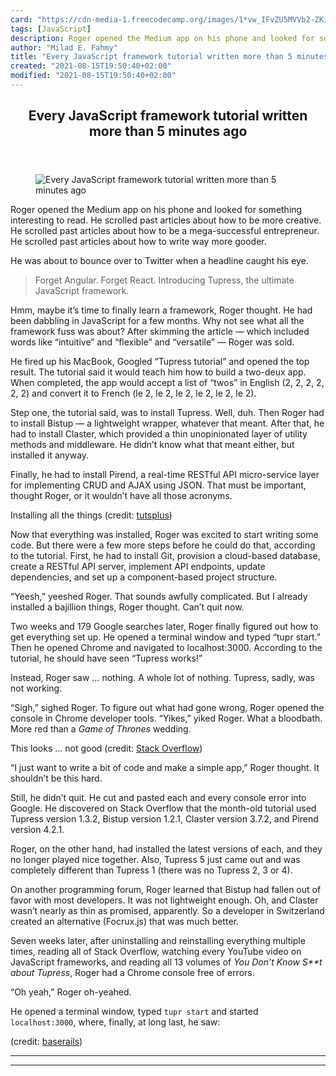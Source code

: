 ```yaml
---
card: "https://cdn-media-1.freecodecamp.org/images/1*vw_IFvZU5MVVb2-ZKiVvjA.png"
tags: [JavaScript]
description: Roger opened the Medium app on his phone and looked for somet
author: "Milad E. Fahmy"
title: "Every JavaScript framework tutorial written more than 5 minutes ago"
created: "2021-08-15T19:50:40+02:00"
modified: "2021-08-15T19:50:40+02:00"
---
```

<div class="site-wrapper">
<main id="site-main" class="site-main outer">
<div class="inner">
<article class="post-full post tag-javascript tag-programming tag-humor tag-learning tag-self-improvement ">
<header class="post-full-header">
<h1 class="post-full-title">Every JavaScript framework tutorial written more than 5 minutes ago</h1>
</header>
<figure class="post-full-image">
<picture>
<source media="(max-width: 700px)" sizes="1px" srcset="data:image/gif;base64,R0lGODlhAQABAIAAAAAAAP///yH5BAEAAAAALAAAAAABAAEAAAIBRAA7 1w">
<source media="(min-width: 701px)" sizes="(max-width: 800px) 400px,
(max-width: 1170px) 700px,
1400px" srcset="https://cdn-media-1.freecodecamp.org/images/1*vw_IFvZU5MVVb2-ZKiVvjA.png 300w,
https://cdn-media-1.freecodecamp.org/images/1*vw_IFvZU5MVVb2-ZKiVvjA.png 600w,
https://cdn-media-1.freecodecamp.org/images/1*vw_IFvZU5MVVb2-ZKiVvjA.png 1000w,
https://cdn-media-1.freecodecamp.org/images/1*vw_IFvZU5MVVb2-ZKiVvjA.png 2000w">
<img onerror="this.style.display='none'" src="https://cdn-media-1.freecodecamp.org/images/1*vw_IFvZU5MVVb2-ZKiVvjA.png" alt="Every JavaScript framework tutorial written more than 5 minutes ago">
</picture>
</figure>
<section class="post-full-content">
<div class="post-content">
<p>Roger opened the Medium app on his phone and looked for something interesting to read. He scrolled past articles about how to be more creative. He scrolled past articles about how to be a mega-successful entrepreneur. He scrolled past articles about how to write way more gooder.</p>
<p>He was about to bounce over to Twitter when a headline caught his eye.</p>
<blockquote>Forget Angular. Forget React. Introducing Tupress, the ultimate JavaScript framework.</blockquote>
<p>Hmm, maybe it’s time to finally learn a framework, Roger thought. He had been dabbling in JavaScript for a few months. Why not see what all the framework fuss was about? After skimming the article — which included words like “intuitive” and “flexible” and “versatile” — Roger was sold.</p>
<p>He fired up his MacBook, Googled “Tupress tutorial” and opened the top result. The tutorial said it would teach him how to build a two-deux app. When completed, the app would accept a list of “twos” in English (2, 2, 2, 2, 2, 2) and convert it to French (le 2, le 2, le 2, le 2, le 2, le 2).</p>
<p>Step one, the tutorial said, was to install Tupress. Well, duh. Then Roger had to install Bistup — a lightweight wrapper, whatever that meant. After that, he had to install Claster, which provided a thin unopinionated layer of utility methods and middleware. He didn’t know what that meant either, but installed it anyway.</p>
<p>Finally, he had to install Pirend, a real-time RESTful API micro-service layer for implementing CRUD and AJAX using JSON. That must be important, thought Roger, or it wouldn’t have all those acronyms.</p>
<figcaption>Installing all the things (credit: <a href="https://webdesign.tutsplus.com/articles/why-i-choose-stylus-and-you-should-too--webdesign-18412" rel="noopener" target="_blank" title="">tutsplus</a>)</figcaption>
</figure>
<p>Now that everything was installed, Roger was excited to start writing some code. But there were a few more steps before he could do that, according to the tutorial. First, he had to install Git, provision a cloud-based database, create a RESTful API server, implement API endpoints, update dependencies, and set up a component-based project structure.</p>
<p>“Yeesh,” yeeshed Roger. That sounds awfully complicated. But I already installed a bajillion things, Roger thought. Can’t quit now.</p>
<p>Two weeks and 179 Google searches later, Roger finally figured out how to get everything set up. He opened a terminal window and typed “tupr start.” Then he opened Chrome and navigated to localhost:3000. According to the tutorial, he should have seen “Tupress works!”</p>
<p>Instead, Roger saw … nothing. A whole lot of nothing. Tupress, sadly, was not working.</p>
<p>“Sigh,” sighed Roger. To figure out what had gone wrong, Roger opened the console in Chrome developer tools. “Yikes,” yiked Roger. What a bloodbath. More red than a <em>Game of Thrones</em> wedding.</p>
<figcaption>This looks … not good (credit: <a href="https://stackoverflow.com/questions/42871478/masses-of-500-internal-server-error-in-console-chrome" rel="noopener" target="_blank" title="">Stack Overflow</a>)</figcaption>
</figure>
<p>“I just want to write a bit of code and make a simple app,” Roger thought. It shouldn’t be this hard.</p>
<p>Still, he didn’t quit. He cut and pasted each and every console error into Google. He discovered on Stack Overflow that the month-old tutorial used Tupress version 1.3.2, Bistup version 1.2.1, Claster version 3.7.2, and Pirend version 4.2.1.</p>
<p>Roger, on the other hand, had installed the latest versions of each, and they no longer played nice together. Also, Tupress 5 just came out and was completely different than Tupress 1 (there was no Tupress 2, 3 or 4).</p>
<p>On another programming forum, Roger learned that Bistup had fallen out of favor with most developers. It was not lightweight enough. Oh, and Claster wasn’t nearly as thin as promised, apparently. So a developer in Switzerland created an alternative (Focrux.js) that was much better.</p>
<p>Seven weeks later, after uninstalling and reinstalling everything multiple times, reading all of Stack Overflow, watching every YouTube video on JavaScript frameworks, and reading all 13 volumes of <em>You Don’t Know S**t about Tupress</em>, Roger had a Chrome console free of errors.</p>
<p>“Oh yeah,” Roger oh-yeahed.</p>
<p>He opened a terminal window, typed <code>tupr start</code> and started <code>localhost:3000</code>, where, finally, at long last, he saw:</p>
<figcaption>(credit: <a href="https://www.baserails.com/blog/debugging-5-common-localhost-errors/" rel="noopener" target="_blank" title="">baserails</a>)</figcaption>
</figure>
</div>
<hr>
<hr>
</section>
</article>
</div>
</main>
</div>
<!-- Google Tag Manager (noscript) -->
<!-- End Google Tag Manager (noscript) -->
